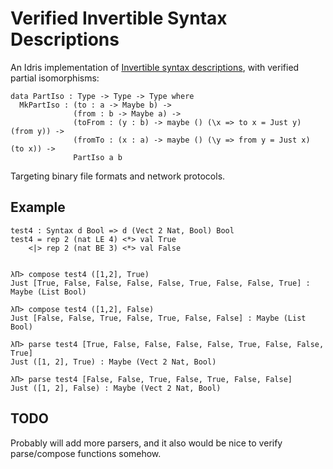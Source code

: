 # Verified Invertible Syntax Descriptions #


An Idris implementation of
[Invertible syntax descriptions](http://www.informatik.uni-marburg.de/~rendel/unparse/),
with verified partial isomorphisms:

    data PartIso : Type -> Type -> Type where
      MkPartIso : (to : a -> Maybe b) ->
                  (from : b -> Maybe a) ->
                  (toFrom : (y : b) -> maybe () (\x => to x = Just y) (from y)) ->
                  (fromTo : (x : a) -> maybe () (\y => from y = Just x) (to x)) ->
                  PartIso a b

Targeting binary file formats and network protocols.


## Example ##

    test4 : Syntax d Bool => d (Vect 2 Nat, Bool) Bool
    test4 = rep 2 (nat LE 4) <*> val True
        <|> rep 2 (nat BE 3) <*> val False


    λΠ> compose test4 ([1,2], True)
    Just [True, False, False, False, False, True, False, False, True] : Maybe (List Bool)

    λΠ> compose test4 ([1,2], False)
    Just [False, False, True, False, True, False, False] : Maybe (List Bool)

    λΠ> parse test4 [True, False, False, False, False, True, False, False, True]
    Just ([1, 2], True) : Maybe (Vect 2 Nat, Bool)

    λΠ> parse test4 [False, False, True, False, True, False, False]
    Just ([1, 2], False) : Maybe (Vect 2 Nat, Bool)


## TODO ##

Probably will add more parsers, and it also would be nice to verify
parse/compose functions somehow.
